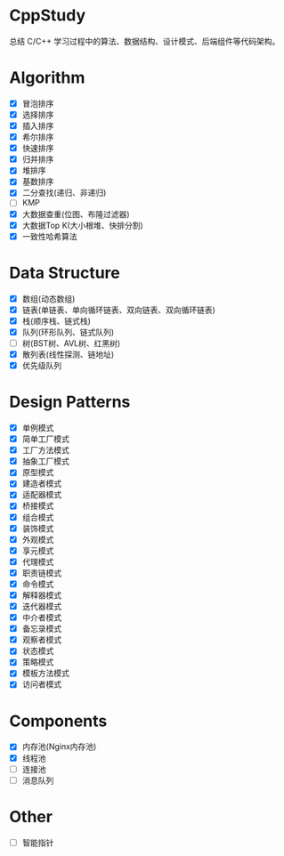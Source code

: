 # CppStudy

总结 C/C++ 学习过程中的算法、数据结构、设计模式、后端组件等代码架构。

# Algorithm

- [x] 冒泡排序
- [x] 选择排序
- [x] 插入排序
- [x] 希尔排序
- [x] 快速排序
- [x] 归并排序
- [x] 堆排序
- [x] 基数排序
- [x] 二分查找(递归、非递归)
- [ ] KMP
- [x] 大数据查重(位图、布隆过滤器)
- [x] 大数据Top K(大小根堆、快排分割)
- [x] 一致性哈希算法

# Data Structure

- [x] 数组(动态数组)
- [x] 链表(单链表、单向循环链表、双向链表、双向循环链表)
- [x] 栈(顺序栈、链式栈)
- [x] 队列(环形队列、链式队列)
- [ ] 树(BST树、AVL树、红黑树)
- [x] 散列表(线性探测、链地址)
- [x] 优先级队列

# Design Patterns

- [x] 单例模式
- [x] 简单工厂模式
- [x] 工厂方法模式
- [x] 抽象工厂模式
- [x] 原型模式
- [x] 建造者模式
- [x] 适配器模式
- [x] 桥接模式
- [x] 组合模式
- [x] 装饰模式
- [x] 外观模式
- [x] 享元模式
- [x] 代理模式
- [x] 职责链模式
- [x] 命令模式
- [x] 解释器模式
- [x] 迭代器模式
- [x] 中介者模式
- [x] 备忘录模式
- [x] 观察者模式
- [x] 状态模式
- [x] 策略模式
- [x] 模板方法模式
- [x] 访问者模式

# Components

- [x] 内存池(Nginx内存池)
- [x] 线程池
- [ ] 连接池
- [ ] 消息队列

# Other

- [ ] 智能指针 
